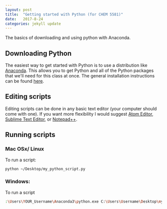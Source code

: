 ```yaml
---
layout: post
title:  "Getting started with Python (for CHEM 5581)"
date:   2017-8-24
categories: jekyll update
---
```


The basics of downloading and using python with Anaconda.

<!--  -->

## Downloading Python

The easiest way to get started with Python is to use a distribution like
[Anaconda](https://www.continuum.io/downloads). This allows you to get Python
and all of the Python packages that we'll need for this class at once. The
general installation instructions can be found
[here](https://docs.continuum.io/anaconda/install/).

## Editing scripts

Editing scripts can be done in any basic text editor (your computer should come
with one). If you want more flexibility I would suggest
[Atom Editor](https://atom.io/), [Sublime Text Editor](https://www.sublimetext.com/3), or [Notepad++](https://notepad-plus-plus.org/).

## Running scripts

### Mac OSx/ Linux

To run a script:

```sh
python ~/Desktop/my_python_script.py
```

### Windows:

To run a script

```sh
:\Users\YOUR_Username\Anaconda3\python.exe C:\Users\Username\Desktop\my_python_script.py
```
